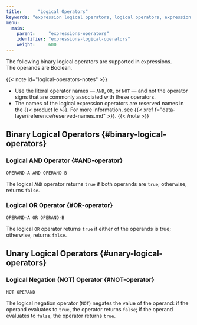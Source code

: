 ```yaml
---
title:      "Logical Operators"
keywords: "expression logical operators, logical operators, expression operators, attribute variablese, binarly logical operators, binary operators, logical AND operator, AND expression operator, AND operator, logical OR operator, OR operator, unary logical operators, unary operators, logical negation operator, negation operator, logical NOT operator, NOT operator"
menu:
  main:
    parent:     "expressions-operators"
    identifier: "expressions-logical-operators"
    weight:     600
---
```


The following binary logical operators are supported in expressions.<br/>
The operands are Boolean.

{{< note id="logical-operators-notes" >}}
- Use the literal operator names &mdash; `AND`, `OR`, or `NOT` &mdash; and not the operator signs that are commonly associated with these operators.
- The names of the logical expression operators are reserved names in the {{< product lc >}}.
    For more information, see {{< xref f="data-layer/reference/reserved-names.md" >}}.
{{< /note >}}

<!-- //////////////////////////////////////// -->
## Binary Logical Operators {#binary-logical-operators}

<!-- ---------------------------------------- -->
### Logical AND Operator {#AND-operator}

```
OPERAND-A AND OPERAND-B
```

The logical `AND` operator returns `true` if both operands are `true`; otherwise, returns `false`.

<!-- ---------------------------------------- -->
### Logical OR Operator {#OR-operator}

```
OPERAND-A OR OPERAND-B
```

The logical `OR` operator returns `true` if either of the operands is true; otherwise, returns `false`.

<!-- //////////////////////////////////////// -->
## Unary Logical Operators {#unary-logical-operators}

<!-- ---------------------------------------- -->
### Logical Negation (NOT) Operator {#NOT-operator}

```
NOT OPERAND
```

The logical negation operator (`NOT`) negates the value of the operand:
if the operand evaluates to `true`, the operator returns `false`; if the operand evaluates to `false`, the operator returns `true`.

